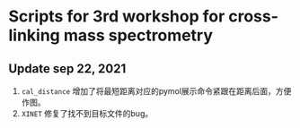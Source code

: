 # Scripts for 3rd workshop for cross-linking mass spectrometry
## Update sep 22, 2021
1. `cal_distance` 增加了将最短距离对应的pymol展示命令紧跟在距离后面，方便作图。
2. `XINET` 修复了找不到目标文件的bug。